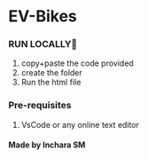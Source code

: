 # EV-Bikes

### RUN LOCALLY🏃
1. copy+paste the code provided
2. create the folder
3. Run the html file

### Pre-requisites
1. VsCode or any online text editor

#### Made by Inchara SM
